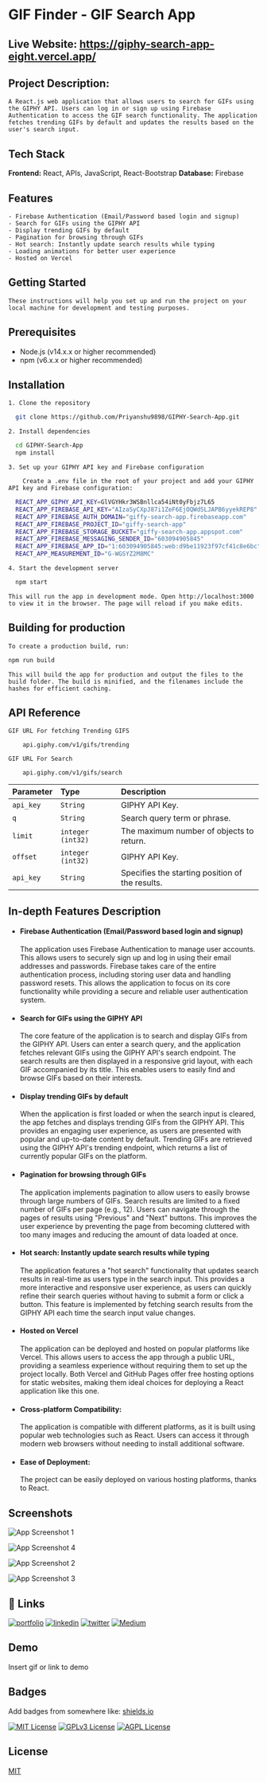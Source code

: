 
# GIF Finder - GIF Search App

## Live Website: https://giphy-search-app-eight.vercel.app/

## Project Description:

    A React.js web application that allows users to search for GIFs using the GIPHY API. Users can log in or sign up using Firebase Authentication to access the GIF search functionality. The application fetches trending GIFs by default and updates the results based on the user's search input.


## Tech Stack

**Frontend:** React, APIs, JavaScript, React-Bootstrap
**Database:** Firebase


## Features

    - Firebase Authentication (Email/Password based login and signup)
    - Search for GIFs using the GIPHY API
    - Display trending GIFs by default
    - Pagination for browsing through GIFs
    - Hot search: Instantly update search results while typing
    - Loading animations for better user experience
    - Hosted on Vercel

## Getting Started
    These instructions will help you set up and run the project on your local machine for development and testing purposes.

## Prerequisites
- Node.js (v14.x.x or higher recommended)
- npm (v6.x.x or higher recommended)

## Installation

    1. Clone the repository
```bash
  git clone https://github.com/Priyanshu9898/GIPHY-Search-App.git

```

    2. Install dependencies 
```bash
  cd GIPHY-Search-App
  npm install
```

    3. Set up your GIPHY API key and Firebase configuration
    
        Create a .env file in the root of your project and add your GIPHY API key and Firebase configuration:
```bash
  REACT_APP_GIPHY_API_KEY=GlVGYHkr3WSBnllca54iNt0yFbjz7L65
  REACT_APP_FIREBASE_API_KEY="AIzaSyCXpJ87i1ZeF6EjOQWdSLJAPB6yyekREP8"
  REACT_APP_FIREBASE_AUTH_DOMAIN="giffy-search-app.firebaseapp.com"
  REACT_APP_FIREBASE_PROJECT_ID="giffy-search-app"
  REACT_APP_FIREBASE_STORAGE_BUCKET="giffy-search-app.appspot.com"
  REACT_APP_FIREBASE_MESSAGING_SENDER_ID="603094905845"
  REACT_APP_FIREBASE_APP_ID="1:603094905845:web:d9be11923f97cf41c8e6bc"
  REACT_APP_MEASUREMENT_ID="G-WGSYZ2M8MC"

```
    4. Start the development server
```bash
  npm start
```

    This will run the app in development mode. Open http://localhost:3000 to view it in the browser. The page will reload if you make edits.

## Building for production
    To create a production build, run:

```bash
npm run build
```

    This will build the app for production and output the files to the build folder. The build is minified, and the filenames include the hashes for efficient caching.


## API Reference

    GIF URL For fetching Trending GIFS
```http
    api.giphy.com/v1/gifs/trending
````

    GIF URL For Search
```http
    api.giphy.com/v1/gifs/search
```



| Parameter | Type     | Description                |
| :-------- | :------- | :------------------------- |
| `api_key` | `String` |  GIPHY API Key. |
| `q` | `String` |  Search query term or phrase.  |
| `limit` | `integer (int32)` | The maximum number of objects to return. |
| `offset` | `integer (int32)` |  GIPHY API Key. |
| `api_key` | `String` |  	Specifies the starting position of the results. |



## In-depth Features Description


- #### Firebase Authentication (Email/Password based login and signup)

    The application uses Firebase Authentication to manage user accounts. This allows users to securely sign up and log in using their email addresses and passwords. Firebase takes care of the entire authentication process, including storing user data and handling password resets. This allows the application to focus on its core functionality while providing a secure and reliable user authentication system.

- #### Search for GIFs using the GIPHY API

    The core feature of the application is to search and display GIFs from the GIPHY API. Users can enter a search query, and the application fetches relevant GIFs using the GIPHY API's search endpoint. The search results are then displayed in a responsive grid layout, with each GIF accompanied by its title. This enables users to easily find and browse GIFs based on their interests.

- #### Display trending GIFs by default

    When the application is first loaded or when the search input is cleared, the app fetches and displays trending GIFs from the GIPHY API. This provides an engaging user experience, as users are presented with popular and up-to-date content by default. Trending GIFs are retrieved using the GIPHY API's trending endpoint, which returns a list of currently popular GIFs on the platform.

- #### Pagination for browsing through GIFs
    The application implements pagination to allow users to easily browse through large numbers of GIFs. Search results are limited to a fixed number of GIFs per page (e.g., 12). Users can navigate through the pages of results using "Previous" and "Next" buttons. This improves the user experience by preventing the page from becoming cluttered with too many images and reducing the amount of data loaded at once.

- #### Hot search: Instantly update search results while typing
    The application features a "hot search" functionality that updates search results in real-time as users type in the search input. This provides a more interactive and responsive user experience, as users can quickly refine their search queries without having to submit a form or click a button. This feature is implemented by fetching search results from the GIPHY API each time the search input value changes.

- #### Hosted on Vercel
    The application can be deployed and hosted on popular platforms like Vercel. This allows users to access the app through a public URL, providing a seamless experience without requiring them to set up the project locally. Both Vercel and GitHub Pages offer free hosting options for static websites, making them ideal choices for deploying a React application like this one.

- #### Cross-platform Compatibility:
    The application is compatible with different platforms, as it is built using popular web technologies such as React. Users can access it through modern web browsers without needing to install additional software.


- #### Ease of Deployment: 
    The project can be easily deployed on various hosting platforms, thanks to React.

## Screenshots

![App Screenshot 1](https://i.postimg.cc/Jz6CPxNL/React-App-Brave-23-04-2023-12-22-16.png)

![App Screenshot 4](https://i.postimg.cc/1z8hTFBN/React-App-Brave-23-04-2023-12-54-44.png)

![App Screenshot 2](https://i.postimg.cc/LsGKMsQQ/React-App-Brave-23-04-2023-12-22-34.png)

![App Screenshot 3](https://i.postimg.cc/50vc9MZ4/React-App-Brave-23-04-2023-12-23-36.png)




## 🔗 Links
[![portfolio](https://img.shields.io/badge/my_portfolio-000?style=for-the-badge&logo=ko-fi&logoColor=white)](https://github.com/Priyanshu9898/)
[![linkedin](https://img.shields.io/badge/linkedin-0A66C2?style=for-the-badge&logo=linkedin&logoColor=white)](https://www.linkedin.com/in/priyanshumalaviya/)
[![twitter](https://img.shields.io/badge/twitter-1DA1F2?style=for-the-badge&logo=twitter&logoColor=white)](https://twitter.com/Priyanshu2281)
[![Medium](https://img.shields.io/badge/medum-1DA1F2?style=for-the-badge&logo=medium&logoColor=black)](https://medium.com/@priyanshumalaviya9210)
## Demo

Insert gif or link to demo


## Badges

Add badges from somewhere like: [shields.io](https://shields.io/)

[![MIT License](https://img.shields.io/badge/License-MIT-green.svg)](https://choosealicense.com/licenses/mit/)
[![GPLv3 License](https://img.shields.io/badge/License-GPL%20v3-yellow.svg)](https://opensource.org/licenses/)
[![AGPL License](https://img.shields.io/badge/license-AGPL-blue.svg)](http://www.gnu.org/licenses/agpl-3.0)


## License

[MIT](https://choosealicense.com/licenses/mit/)

